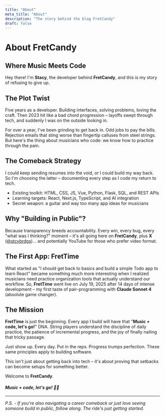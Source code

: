 ```yaml
---
title: "About"
meta_title: "About"
description: "The story behind the blog FretCandy"
draft: false
---
```


# About FretCandy

## Where Music Meets Code

Hey there! I'm **Stacy**, the developer behind **FretCandy**, and this is my story of refusing to give up.

## The Plot Twist

Five years as a developer. Building interfaces, solving problems, loving the craft. Then 2023 hit like a bad chord progression – layoffs swept through tech, and suddenly I was on the outside looking in.

For over a year, I've been grinding to get back in. Odd jobs to pay the bills. Rejection emails that sting worse than fingertip calluses from steel strings. But here's the thing about musicians who code: we know how to practice through the pain.

## The Comeback Strategy

I could keep sending resumes into the void, or I could build my way back. So I'm choosing the latter – documenting every step as I code my return to tech.

- Existing toolkit: HTML, CSS, JS, Vue, Python, Flask, SQL, and REST APIs
- Learning targets: React, Next.js, TypeScript, and AI integration
- Secret weapon: a guitar and way too many app ideas for musicians

## Why "Building in Public"?

Because transparency breeds accountability. Every win, every bug, every "what was I thinking?" moment – it's all going here on **FretCandy**, plus **X** ([@stcybrdgs](https://x.com/stcybrdgs))... and potentially YouTube for those who prefer video format.

## The First App: FretTime

What started as "I should get back to basics and build a simple Todo app to learn React" became something much more interesting when I realized musicians need practice organization tools that actually understand our workflow. So, **FretTime** went live on July 19, 2025 after 14 days of intense development – my first taste of pair-programming with **Claude Sonnet 4** (absolute game changer).

## The Mission

**FretTime** is just the beginning. Every app I build will have that "**Music + code, let's go!**" DNA. String players understand the discipline of daily practice, the patience of incremental progress, and the joy of finally nailing that tricky passage.

Just show up. Every day. Put in the reps. Progress trumps perfection. These same principles apply to building software.

This isn't just about getting back into tech – it's about proving that setbacks can become setups for something better.

Welcome to **FretCandy**.

#### _Music + code, let's go! 🎸🚀_

---

_P.S. - If you're also navigating a career comeback or just love seeing someone build in public, follow along. The ride's just getting started._
